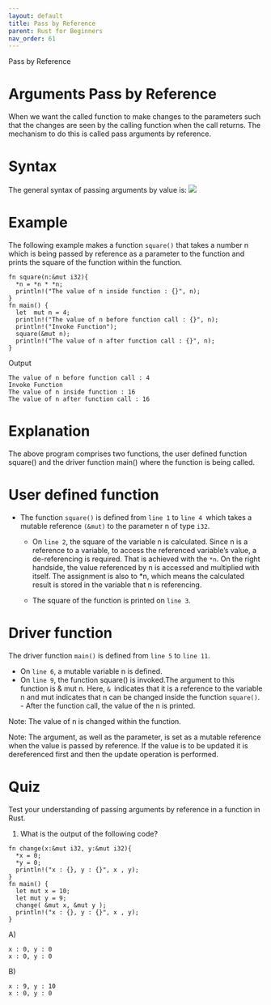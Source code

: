 ```yaml
---
layout: default
title: Pass by Reference
parent: Rust for Beginners
nav_order: 61
---
```


Pass by Reference

# Arguments Pass by Reference 
When we want the called function to make changes to the parameters such that the changes are seen by the calling function when the call returns.
The mechanism to do this is called pass arguments by reference.

# Syntax
The general syntax of passing arguments by value is:
![](https://raw.githubusercontent.com/sangam14/RustLabs/master/img/fn_pass-by-ref.png)


# Example
The following example makes a function `square()` that takes a number n which is being passed by reference as a parameter 
to the function and prints the square of the function within the function.

```
fn square(n:&mut i32){
  *n = *n * *n;
  println!("The value of n inside function : {}", n);
}  
fn main() {
  let  mut n = 4;
  println!("The value of n before function call : {}", n);
  println!("Invoke Function");
  square(&mut n);
  println!("The value of n after function call : {}", n);
}
```
Output
```
The value of n before function call : 4
Invoke Function
The value of n inside function : 16
The value of n after function call : 16

```
# Explanation 

The above program comprises two functions, the user defined function square() and the driver function main() where the function is being called.

# User defined function 

- The function `square()` is defined from `line 1` to `line 4 `which takes a mutable reference `(&mut)` to the parameter n of type `i32`.

   - On `line 2`, the square of the variable n is calculated. Since n is a reference to a variable, to access the referenced variable’s value, a de-referencing is required. That is achieved with the `*n`. On the right handside, the value 
    referenced by n is accessed and multiplied with itself. The assignment is also to *n, which means the calculated result is stored in the variable that n is referencing.

   - The square of the function is printed on `line 3`.
   
   
# Driver function 

The driver function `main()` is defined from `line 5` to `line 11`.

   -  On `line 6`, a mutable variable n is defined.
   -  On `line 9`, the function square() is invoked.The argument to this function is & mut n. Here, `& `indicates that it is a reference to the 
    variable n and mut indicates that n can be changed inside the function `square()`.
    - After the function call, the value of the n is printed.
    
    
 Note: The value of n is changed within the function.
 
 Note: The argument, as well as the parameter, is set as a mutable reference when the value is passed by reference.
 If the value is to be updated it is dereferenced first and then the update operation is performed.
 
 # Quiz

Test your understanding of passing arguments by reference in a function in Rust.

1. What is the output of the following code?

```
fn change(x:&mut i32, y:&mut i32){
  *x = 0;
  *y = 0;
  println!("x : {}, y : {}", x , y);
}
fn main() {
  let mut x = 10;
  let mut y = 9;
  change( &mut x, &mut y );
  println!("x : {}, y : {}", x , y);
}

```
A)
```
x : 0, y : 0
x : 0, y : 0
```
B)
```
x : 9, y : 10
x : 0, y : 0
```



    
    


